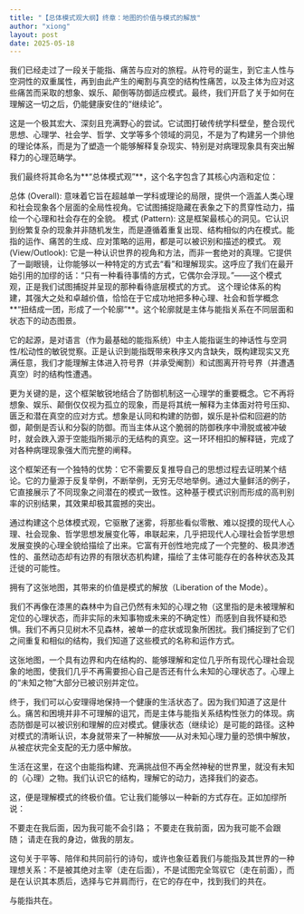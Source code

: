 ```yaml
---
title: "【总体模式观大纲】终章：地图的价值与模式的解放"
author: "xiong"
layout: post
date: 2025-05-18
---
```



我们已经走过了一段关于能指、痛苦与应对的旅程。从符号的诞生，到它主人性与空洞性的双重属性，再到由此产生的阉割与真空的结构性痛苦，以及主体为应对这些痛苦而采取的想象、娱乐、颠倒等防御适应模式。最终，我们开启了关于如何在理解这一切之后，仍能健康安住的“继续论”。

这是一个极其宏大、深刻且充满野心的尝试。它试图打破传统学科壁垒，整合现代思想、心理学、社会学、哲学、文学等多个领域的洞见，不是为了构建另一个排他的理论体系，而是为了塑造一个能够解释复杂现实、特别是对病理现象具有突出解释力的心理范畴学。

我们最终将其命名为**“总体模式观”**，这个名字包含了其核心内涵和定位：

总体 (Overall): 意味着它旨在超越单一学科或理论的局限，提供一个涵盖人类心理和社会现象各个层面的全局性视角。它试图捕捉隐藏在表象之下的贯穿性动力，描绘一个心理和社会存在的全貌。
模式 (Pattern): 这是框架最核心的洞见。它认识到纷繁复杂的现象并非随机发生，而是遵循着重复出现、结构相似的内在模式。能指的运作、痛苦的生成、应对策略的运用，都是可以被识别和描述的模式。
观 (View/Outlook): 它是一种认识世界的视角和方法，而非一套绝对的真理。它提供了一副眼镜，让你能够以一种特定的方式去“看”和理解现实。这呼应了我们在最开始引用的加缪的话：“只有一种看待事情的方式，它偶尔会浮现。”——这个模式观，正是我们试图捕捉并呈现的那种看待底层模式的方式。
这个理论体系的构建，其强大之处和卓越价值，恰恰在于它成功地把多种心理、社会和哲学概念**“扭结成一团，形成了一个轮廓”**。这个轮廓就是主体与能指关系在不同层面和状态下的动态图景。

它的起源，是对语言（作为最基础的能指系统）中主人能指诞生的神话性与空洞性/松动性的敏锐觉察。正是认识到能指既带来秩序又内含缺失，既构建现实又充满任意，我们才能理解主体进入符号界（并承受阉割）和试图离开符号界（并遭遇真空）时的结构性遭遇。

更为关键的是，这个框架敏锐地结合了防御机制这一心理学的重要概念。它不再将想象、娱乐、颠倒仅仅视为孤立的现象，而是将其统一解释为主体面对符号压抑、匮乏和潜在真空的应对方式。想象是认同和构建的防御，娱乐是补偿和回避的防御，颠倒是否认和分裂的防御。而当主体从这个脆弱的防御秩序中滑脱或被冲破时，就会跌入源于空能指所揭示的无结构的真空。这一环环相扣的解释链，完成了对各种病理现象强大而完整的阐释。

这个框架还有一个独特的优势：它不需要反复推导自己的思想过程去证明某个结论。它的力量源于反复举例，不断举例，无穷无尽地举例。通过大量鲜活的例子，它直接展示了不同现象之间潜在的模式一致性。这种基于模式识别而形成的高判别率的识别结果，其效果却极其震撼的突出。

通过构建这个总体模式观，它驱散了迷雾，将那些看似零散、难以捉摸的现代人心理、社会现象、哲学思想发展变化等，串联起来，几乎把现代人心理社会哲学思想发展变换的心理全貌给描绘了出来。它富有开创性地完成了一个完整的、极具渗透性的、虽然动态却有边界的有限状态机构建，描绘了主体可能存在的各种状态及其迁徙的可能性。

拥有了这张地图，其带来的价值是模式的解放（Liberation of the Mode）。

我们不再像在漆黑的森林中为自己仍然有未知的心理之物（这里指的是未被理解和定位的心理状态，而非实际的未知事物或未来的不确定性）而感到自我怀疑和恐惧。我们不再只见树木不见森林，被单一的症状或现象所困扰。我们捕捉到了它们之间重复和相似的结构，我们知道了这些模式的名称和运作方式。

这张地图，一个具有边界和内在结构的、能够理解和定位几乎所有现代心理社会现象的地图，使我们几乎不再需要担心自己是否还有什么未知的心理状态了。心理上的“未知之物”大部分已被识别并定位。

终于，我们可以心安理得地保持一个健康的生活状态了。因为我们知道了这是什么。痛苦和困境并非不可理解的诅咒，而是主体与能指关系结构性张力的体现。病态防御是可以被识别和理解的应对模式。健康状态（继续论）是可能的路径。这种对模式的清晰认识，本身就带来了一种解放——从对未知心理力量的恐惧中解放，从被症状完全支配的无力感中解放。

生活在这里，在这个由能指构建、充满挑战但不再全然神秘的世界里，就没有未知的（心理）之物。我们认识它的结构，理解它的动力，选择我们的姿态。

这，便是理解模式的终极价值。它让我们能够以一种新的方式存在。正如加缪所说：

不要走在我后面，因为我可能不会引路；
不要走在我前面，因为我可能不会跟随；
请走在我的身边，做我的朋友。

这句关于平等、陪伴和共同前行的诗句，或许也象征着我们与能指及其世界的一种理想关系：不是被其绝对主宰（走在后面），不是试图完全驾驭它（走在前面），而是在认识其本质后，选择与它并肩而行，在它的存在中，找到我们的共在。

与能指共在。